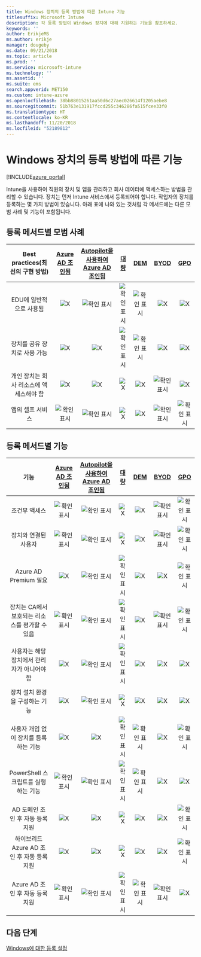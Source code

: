```yaml
---
title: Windows 장치의 등록 방법에 따른 Intune 기능
titlesuffix: Microsoft Intune
description: 각 등록 방법이 Windows 장치에 대해 지원하는 기능을 참조하세요.
keywords: ''
author: ErikjeMS
ms.author: erikje
manager: dougeby
ms.date: 09/21/2018
ms.topic: article
ms.prod: ''
ms.service: microsoft-intune
ms.technology: ''
ms.assetid: ''
ms.suite: ems
search.appverid: MET150
ms.custom: intune-azure
ms.openlocfilehash: 38bb88015261aa50d6c27aec026614f1205aebe8
ms.sourcegitcommit: 51b763e131917fccd255c346286fa515fcee33f0
ms.translationtype: HT
ms.contentlocale: ko-KR
ms.lasthandoff: 11/20/2018
ms.locfileid: "52189812"
---
```

# <a name="capabilities-by-enrollment-method-for-windows-devices"></a>Windows 장치의 등록 방법에 따른 기능
[!INCLUDE[azure_portal](./includes/azure_portal.md)]

Intune을 사용하여 직원의 장치 및 앱을 관리하고 회사 데이터에 액세스하는 방법을 관리할 수 있습니다. 장치는 먼저 Intune 서비스에서 등록되어야 합니다. 작업자의 장치를 등록하는 몇 가지 방법이 있습니다. 아래 표에 나와 있는 것처럼 각 메서드에는 다른 모범 사례 및 기능이 포함됩니다.

## <a name="best-practices-by-enrollment-method"></a>등록 메서드별 모범 사례
| **Best practices**(최선의 구현 방법) | **[Azure AD 조인됨](windows-enroll.md#enable-windows-10-automatic-enrollment)**|**[Autopilot을 사용하여 Azure AD 조인됨](enrollment-autopilot.md)** |**[대량](windows-bulk-enroll.md)**|**[DEM](device-enrollment-manager-enroll.md)** | **[BYOD](device-enrollment.md#bring-your-own-device)** | **[GPO](https://docs.microsoft.com/windows/client-management/mdm/enroll-a-windows-10-device-automatically-using-group-policy)** |
|:---:|:---:|:---:|:---:|:---:|:---:|:---:|
|EDU에 일반적으로 사용됨|![X](media/xmark.png)|![확인 표시](media/checkmark.png)|![확인 표시](media/checkmark.png)|![확인 표시](media/checkmark.png)|![X](media/xmark.png)|![X](media/xmark.png)|
|장치를 공유 장치로 사용 가능|![X](media/xmark.png)|![X](media/xmark.png)|![확인 표시](media/checkmark.png)|![확인 표시](media/checkmark.png)|![X](media/xmark.png)|![X](media/xmark.png)|
|개인 장치는 회사 리소스에 액세스해야 함|![X](media/xmark.png)|![X](media/xmark.png)|![X](media/xmark.png)|![X](media/xmark.png)|![확인 표시](media/checkmark.png)|![X](media/xmark.png)|
|앱의 셀프 서비스|![확인 표시](media/checkmark.png)|![확인 표시](media/checkmark.png)|![X](media/xmark.png)|![X](media/xmark.png)|![확인 표시](media/checkmark.png)|![확인 표시](media/checkmark.png)|

## <a name="capabilities-by-enrollment-method"></a>등록 메서드별 기능

| **기능** | **[Azure AD 조인됨](windows-enroll.md#enable-windows-10-automatic-enrollment)**|**[Autopilot을 사용하여 Azure AD 조인됨](enrollment-autopilot.md)** |**[대량](windows-bulk-enroll.md)**|**[DEM](device-enrollment-manager-enroll.md)** | **[BYOD](device-enrollment.md#bring-your-own-device)** | **[GPO](https://docs.microsoft.com/windows/client-management/mdm/enroll-a-windows-10-device-automatically-using-group-policy)** |
|:---:|:---:|:---:|:---:|:---:|:---:|:---:|
|조건부 액세스                                      |![확인 표시](media/checkmark.png)|![확인 표시](media/checkmark.png)|![X](media/xmark.png)|![X](media/xmark.png)|![확인 표시](media/checkmark.png)|![확인 표시](media/checkmark.png)|
|장치와 연결된 사용자                    |![확인 표시](media/checkmark.png)|![확인 표시](media/checkmark.png)|![X](media/xmark.png)|![X](media/xmark.png)|![확인 표시](media/checkmark.png)|![확인 표시](media/checkmark.png)|
|Azure AD Premium 필요                               |![X](media/xmark.png)|![확인 표시](media/checkmark.png)|![확인 표시](media/checkmark.png)|![X](media/xmark.png)|![X](media/xmark.png)|![확인 표시](media/checkmark.png)|
|장치는 CA에서 보호되는 리소스를 평가할 수 있음             |![확인 표시](media/checkmark.png)|![확인 표시](media/checkmark.png)|![확인 표시](media/checkmark.png)|![X](media/xmark.png)|![확인 표시](media/checkmark.png)|![확인 표시](media/checkmark.png)|
|사용자는 해당 장치에서 관리자가 아니어야 함               |![X](media/xmark.png)|![확인 표시](media/checkmark.png)|![확인 표시](media/checkmark.png)|![X](media/xmark.png)|![X](media/xmark.png)|![X](media/xmark.png)|
|장치 설치 환경을 구성하는 기능        |![X](media/xmark.png)|![확인 표시](media/checkmark.png)|![X](media/xmark.png)|![X](media/xmark.png)|![X](media/xmark.png)|![X](media/xmark.png)|
|사용자 개입 없이 장치를 등록하는 기능      |![X](media/xmark.png)|![X](media/xmark.png)|![확인 표시](media/checkmark.png)|![확인 표시](media/checkmark.png)|![X](media/xmark.png)|![확인 표시](media/checkmark.png)|
|PowerShell 스크립트를 실행하는 기능                       |![확인 표시](media/checkmark.png)|![확인 표시](media/checkmark.png)|![확인 표시](media/checkmark.png)|![확인 표시](media/checkmark.png)|![X](media/xmark.png)|![X](media/xmark.png)| 
|AD 도메인 조인 후 자동 등록 지원      |![X](media/xmark.png)|![X](media/xmark.png)|![X](media/xmark.png)|![X](media/xmark.png)|![X](media/xmark.png)|![확인 표시](media/checkmark.png)|
|하이브리드 Azure AD 조인 후 자동 등록 지원|![X](media/xmark.png)|![X](media/xmark.png)|![X](media/xmark.png)|![X](media/xmark.png)|![X](media/xmark.png)|![확인 표시](media/checkmark.png)|
|Azure AD 조인 후 자동 등록 지원       |![확인 표시](media/checkmark.png)|![확인 표시](media/checkmark.png)|![확인 표시](media/checkmark.png)|![확인 표시](media/checkmark.png)|![확인 표시](media/checkmark.png)|![X](media/xmark.png)|

## <a name="next-steps"></a>다음 단계

[Windows에 대한 등록 설정](windows-enroll.md)

